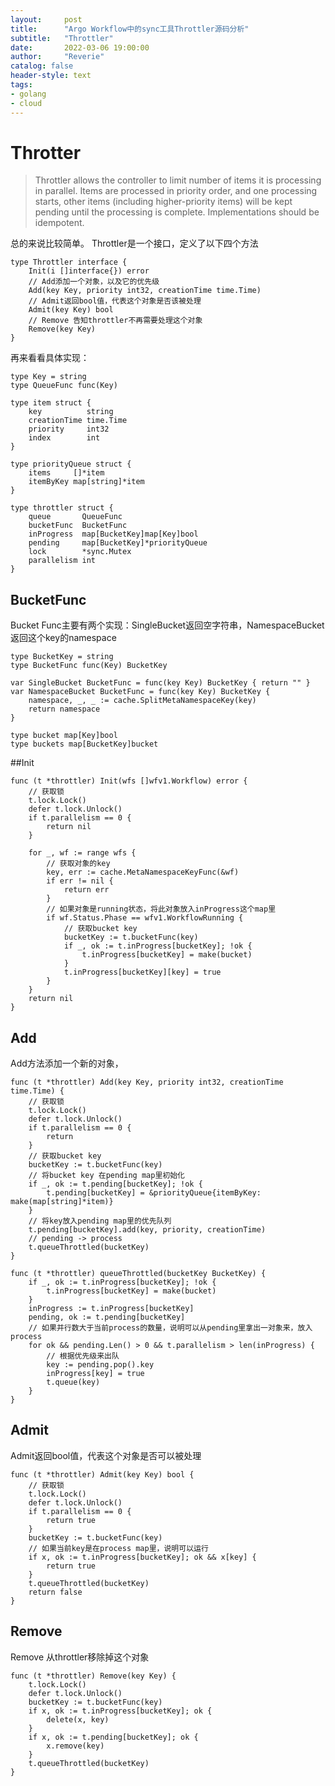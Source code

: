 ```yaml
---
layout:     post
title:      "Argo Workflow中的sync工具Throttler源码分析"
subtitle:   "Throttler"
date:       2022-03-06 19:00:00
author:     "Reverie"
catalog: false
header-style: text
tags: 
- golang
- cloud
---
```


# Throtter

> Throttler allows the controller to limit number of items it is processing in parallel.
Items are processed in priority order, and one processing starts, other items (including higher-priority items) will be kept pending until the processing is complete.
Implementations should be idempotent.

总的来说比较简单。
Throttler是一个接口，定义了以下四个方法
```golang
type Throttler interface {
	Init(i []interface{}) error
    // Add添加一个对象，以及它的优先级
	Add(key Key, priority int32, creationTime time.Time)
	// Admit返回bool值，代表这个对象是否该被处理
	Admit(key Key) bool
	// Remove 告知throttler不再需要处理这个对象
	Remove(key Key)
}
```

再来看看具体实现：
```golang
type Key = string
type QueueFunc func(Key)

type item struct {
	key          string
	creationTime time.Time
	priority     int32
	index        int
}

type priorityQueue struct {
	items     []*item
	itemByKey map[string]*item
}

type throttler struct {
	queue       QueueFunc
	bucketFunc  BucketFunc
	inProgress  map[BucketKey]map[Key]bool
	pending     map[BucketKey]*priorityQueue
	lock        *sync.Mutex
	parallelism int
}
```

## BucketFunc
Bucket Func主要有两个实现：SingleBucket返回空字符串，NamespaceBucket返回这个key的namespace
```golang
type BucketKey = string
type BucketFunc func(Key) BucketKey

var SingleBucket BucketFunc = func(key Key) BucketKey { return "" }
var NamespaceBucket BucketFunc = func(key Key) BucketKey {
	namespace, _, _ := cache.SplitMetaNamespaceKey(key)
	return namespace
}

type bucket map[Key]bool
type buckets map[BucketKey]bucket
```

##Init
```golang
func (t *throttler) Init(wfs []wfv1.Workflow) error {
    // 获取锁
	t.lock.Lock()
	defer t.lock.Unlock()
	if t.parallelism == 0 {
		return nil
	}

	for _, wf := range wfs {
        // 获取对象的key
		key, err := cache.MetaNamespaceKeyFunc(&wf)
		if err != nil {
			return err
		}
        // 如果对象是running状态，将此对象放入inProgress这个map里
		if wf.Status.Phase == wfv1.WorkflowRunning {
            // 获取bucket key
			bucketKey := t.bucketFunc(key)
			if _, ok := t.inProgress[bucketKey]; !ok {
				t.inProgress[bucketKey] = make(bucket)
			}
			t.inProgress[bucketKey][key] = true
		}
	}
	return nil
}
```

## Add
Add方法添加一个新的对象，
```golang
func (t *throttler) Add(key Key, priority int32, creationTime time.Time) {
    // 获取锁
	t.lock.Lock()
	defer t.lock.Unlock()
	if t.parallelism == 0 {
		return
	}
    // 获取bucket key
	bucketKey := t.bucketFunc(key)
    // 将bucket key 在pending map里初始化
	if _, ok := t.pending[bucketKey]; !ok {
		t.pending[bucketKey] = &priorityQueue{itemByKey: make(map[string]*item)}
	}
    // 将key放入pending map里的优先队列
	t.pending[bucketKey].add(key, priority, creationTime)
    // pending -> process
	t.queueThrottled(bucketKey)
}

func (t *throttler) queueThrottled(bucketKey BucketKey) {
	if _, ok := t.inProgress[bucketKey]; !ok {
		t.inProgress[bucketKey] = make(bucket)
	}
	inProgress := t.inProgress[bucketKey]
	pending, ok := t.pending[bucketKey]
    // 如果并行数大于当前process的数量，说明可以从pending里拿出一对象来，放入process
	for ok && pending.Len() > 0 && t.parallelism > len(inProgress) {
        // 根据优先级来出队
		key := pending.pop().key
		inProgress[key] = true
		t.queue(key)
	}
}
```

## Admit
Admit返回bool值，代表这个对象是否可以被处理
```golang
func (t *throttler) Admit(key Key) bool {
    // 获取锁
	t.lock.Lock()
	defer t.lock.Unlock()
	if t.parallelism == 0 {
		return true
	}
	bucketKey := t.bucketFunc(key)
    // 如果当前key是在process map里，说明可以运行
	if x, ok := t.inProgress[bucketKey]; ok && x[key] {
		return true
	}
	t.queueThrottled(bucketKey)
	return false
}
```

## Remove
Remove 从throttler移除掉这个对象
```golang
func (t *throttler) Remove(key Key) {
	t.lock.Lock()
	defer t.lock.Unlock()
	bucketKey := t.bucketFunc(key)
	if x, ok := t.inProgress[bucketKey]; ok {
		delete(x, key)
	}
	if x, ok := t.pending[bucketKey]; ok {
		x.remove(key)
	}
	t.queueThrottled(bucketKey)
}
```
